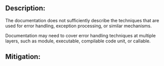 ## Description:

The documentation does not sufficiently describe the techniques that are used for error handling, exception processing, or similar mechanisms.

Documentation may need to cover error handling techniques at multiple layers, such as module, executable, compilable code unit, or callable.

## Mitigation:

